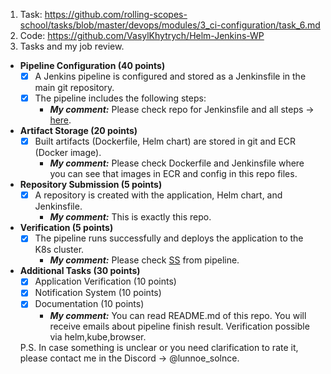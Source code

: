 1. Task: https://github.com/rolling-scopes-school/tasks/blob/master/devops/modules/3_ci-configuration/task_6.md
2. Code: https://github.com/VasylKhytrych/Helm-Jenkins-WP
3. Tasks and my job review.

- **Pipeline Configuration (40 points)**
   - [x] A Jenkins pipeline is configured and stored as a Jenkinsfile in the main git repository.
   - [x] The pipeline includes the following steps: 
      - ***My comment:*** Please check repo for Jenkinsfile and all steps -> [here](https://github.com/VasylKhytrych/Helm-Jenkins-WP/blob/main/Jenkinsfile).

- **Artifact Storage (20 points)**
   - [x] Built artifacts (Dockerfile, Helm chart) are stored in git and ECR (Docker image).
      - ***My comment:*** Please check Dockerfile and Jenkinsfile where you can see that images in ECR and config in this repo files.

- **Repository Submission (5 points)**
   - [x] A repository is created with the application, Helm chart, and Jenkinsfile.
      - ***My comment:*** This is exactly this repo.
      
- **Verification (5 points)**
   - [x] The pipeline runs successfully and deploys the application to the K8s cluster.
     - ***My comment:*** Please check [SS](https://github.com/VasylKhytrych/Helm-Jenkins-WP/blob/main/deploy.png) from pipeline.

- **Additional Tasks (30 points)**
   - [x] Application Verification (10 points)
   - [x] Notification System (10 points)
   - [x] Documentation (10 points)
     - ***My comment:*** You can read README.md of this repo. You will receive emails about pipeline finish result. Verification possible via helm,kube,browser. 

  P.S. In case something is unclear or you need clarification to rate it, please contact me in the Discord -> @lunnoe_solnce.